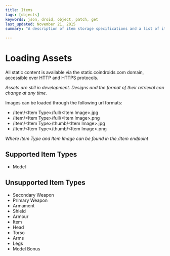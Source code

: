 ```yaml
---
title: Items
tags: [objects]
keywords: json, droid, object, patch, get
last_updated: November 21, 2015
summary: "A description of item storage specifications and a list of items available"

---
```

 
 
 
# Loading Assets

All static content is available via the static.coindroids.com domain, accessible over HTTP and HTTPS protocols.  

_Assets are still in development. Designs and the format of their retrieval can change at any time._

Images can be loaded through the following url formats:

* /Item/&lt;Item Type&gt;/full/&lt;Item Image&gt;.jpg
* /Item/&lt;Item Type&gt;/full/&lt;Item Image&gt;.png
* /Item/&lt;Item Type&gt;/thumb/&lt;Item Image&gt;.jpg
* /Item/&lt;Item Type&gt;/thumb/&lt;Item Image&gt;.png

_Where Item Type and Item Image can be found in the /Item endpoint_ 

## Supported Item Types

* Model

## Unsupported Item Types

* Secondary Weapon
* Primary Weapon
* Armament
* Shield
* Armour
* Item
* Head
* Torso
* Arms
* Legs
* Model Bonus



